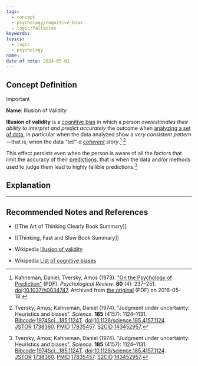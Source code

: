 ```yaml
---
tags:
  - concept
  - psychology/cognitive_bias
  - logic/fallacies
keywords: 
topics:
  - logic
  - psychology
name: 
date of note: 2024-05-01
---
```


## Concept Definition

>[!important]
>**Name**:  Illusion of Validity
>
>**Illusion of validity** is a [cognitive bias](https://en.wikipedia.org/wiki/Cognitive_bias "Cognitive bias") in which a person *overestimates their ability to interpret and predict accurately* the outcome when [analyzing a set of data](https://en.wikipedia.org/wiki/Data_analysis "Data analysis"), in particular when the data analyzed show a *very consistent pattern*—that is, when the data *"tell" a [coherent](https://en.wikipedia.org/wiki/Coherence "Coherence") story*.[^1] [^2]
>
>This effect persists even when the person is aware of all the factors that limit the accuracy of their [predictions](https://en.wikipedia.org/wiki/Prediction "Prediction"), that is when the data and/or methods used to judge them lead to highly fallible predictions.[^2]



## Explanation





-----------
##  Recommended Notes and References

- [[The Art of Thinking Clearly Book Summary]]
- [[Thinking, Fast and Slow Book Summary]]

- Wikipedia [Illusion of validity](https://en.wikipedia.org/wiki/Illusion_of_validity)
- Wikipedia [List of cognitive biases](https://en.wikipedia.org/wiki/List_of_cognitive_biases)

[^1]: Kahneman, Daniel; Tversky, Amos (1973). ["On the Psychology of Prediction"](https://web.archive.org/web/20160518202232/https://faculty.washington.edu/jmiyamot/p466/kahneman%20psych%20o%20prediction.pdf) (PDF). _Psychological Review_. **80** (4): 237–251. [doi](https://en.wikipedia.org/wiki/Doi_(identifier) "Doi (identifier)"):[10.1037/h0034747](https://doi.org/10.1037%2Fh0034747). Archived from [the original](https://faculty.washington.edu/jmiyamot/p466/kahneman%20psych%20o%20prediction.pdf) (PDF) on 2016-05-18.

[^2]: Tversky, Amos; Kahneman, Daniel (1974). "Judgment under uncertainty: Heuristics and biases". _Science_. **185** (4157): 1124–1131. [Bibcode](https://en.wikipedia.org/wiki/Bibcode_(identifier) "Bibcode (identifier)"):[1974Sci...185.1124T](https://ui.adsabs.harvard.edu/abs/1974Sci...185.1124T). [doi](https://en.wikipedia.org/wiki/Doi_(identifier) "Doi (identifier)"):[10.1126/science.185.4157.1124](https://doi.org/10.1126%2Fscience.185.4157.1124). [JSTOR](https://en.wikipedia.org/wiki/JSTOR_(identifier) "JSTOR (identifier)") [1738360](https://www.jstor.org/stable/1738360). [PMID](https://en.wikipedia.org/wiki/PMID_(identifier) "PMID (identifier)") [17835457](https://pubmed.ncbi.nlm.nih.gov/17835457). [S2CID](https://en.wikipedia.org/wiki/S2CID_(identifier) "S2CID (identifier)") [143452957](https://api.semanticscholar.org/CorpusID:143452957).

